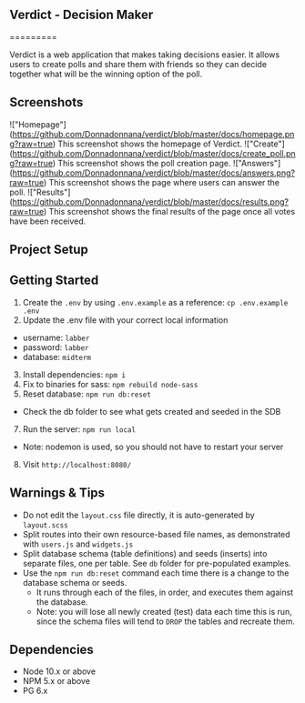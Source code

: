 ## Verdict - Decision Maker 
=========

Verdict is a web application that makes taking decisions easier. It allows users to create polls and share them with friends so they can decide together what will be the winning option of the poll.

## Screenshots

!["Homepage"] (https://github.com/Donnadonnana/verdict/blob/master/docs/homepage.png?raw=true) This screenshot shows the homepage of Verdict.
!["Create"] (https://github.com/Donnadonnana/verdict/blob/master/docs/create_poll.png?raw=true) This screenshot shows the poll creation page.
!["Answers"] (https://github.com/Donnadonnana/verdict/blob/master/docs/answers.png?raw=true) This screenshot shows the page where users can answer the poll.
!["Results"] (https://github.com/Donnadonnana/verdict/blob/master/docs/results.png?raw=true) This screenshot shows the final results of the page once all votes have been received.


## Project Setup




## Getting Started

1. Create the `.env` by using `.env.example` as a reference: `cp .env.example .env`
2. Update the .env file with your correct local information 
  - username: `labber` 
  - password: `labber` 
  - database: `midterm`
3. Install dependencies: `npm i`
4. Fix to binaries for sass: `npm rebuild node-sass`
5. Reset database: `npm run db:reset`
  - Check the db folder to see what gets created and seeded in the SDB
7. Run the server: `npm run local`
  - Note: nodemon is used, so you should not have to restart your server
8. Visit `http://localhost:8080/`

## Warnings & Tips

- Do not edit the `layout.css` file directly, it is auto-generated by `layout.scss`
- Split routes into their own resource-based file names, as demonstrated with `users.js` and `widgets.js`
- Split database schema (table definitions) and seeds (inserts) into separate files, one per table. See `db` folder for pre-populated examples. 
- Use the `npm run db:reset` command each time there is a change to the database schema or seeds. 
  - It runs through each of the files, in order, and executes them against the database. 
  - Note: you will lose all newly created (test) data each time this is run, since the schema files will tend to `DROP` the tables and recreate them.

## Dependencies

- Node 10.x or above
- NPM 5.x or above
- PG 6.x



